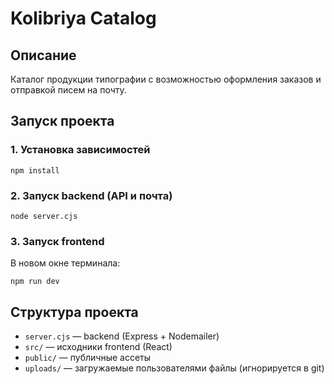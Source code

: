 # Kolibriya Catalog

## Описание
Каталог продукции типографии с возможностью оформления заказов и отправкой писем на почту.

## Запуск проекта

### 1. Установка зависимостей
```
npm install
```

### 2. Запуск backend (API и почта)
```
node server.cjs
```

### 3. Запуск frontend
В новом окне терминала:
```
npm run dev
```


## Структура проекта
- `server.cjs` — backend (Express + Nodemailer)
- `src/` — исходники frontend (React)
- `public/` — публичные ассеты
- `uploads/` — загружаемые пользователями файлы (игнорируется в git)

